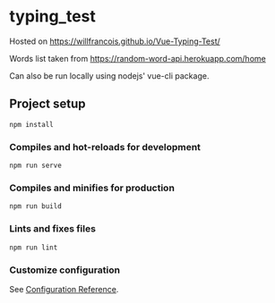 # typing_test

Hosted on https://willfrancois.github.io/Vue-Typing-Test/

Words list taken from https://random-word-api.herokuapp.com/home

Can also be run locally using nodejs' vue-cli package.

## Project setup
```
npm install
```

### Compiles and hot-reloads for development
```
npm run serve
```

### Compiles and minifies for production
```
npm run build
```

### Lints and fixes files
```
npm run lint
```

### Customize configuration
See [Configuration Reference](https://cli.vuejs.org/config/).
